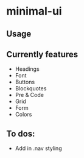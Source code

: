 # minimal-ui

## Usage

## Currently features
- Headings
- Font
- Buttons
- Blockquotes
- Pre & Code
- Grid
- Form
- Colors

## To dos:
- Add in .nav styling